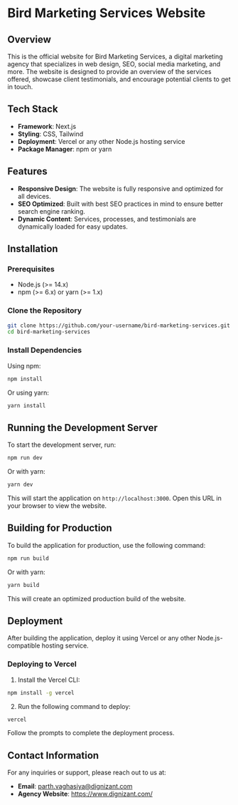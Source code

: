 # Bird Marketing Services Website

## Overview

This is the official website for Bird Marketing Services, a digital marketing agency that specializes in web design, SEO, social media marketing, and more. The website is designed to provide an overview of the services offered, showcase client testimonials, and encourage potential clients to get in touch.

## Tech Stack

- **Framework**: Next.js
- **Styling**: CSS, Tailwind
- **Deployment**: Vercel or any other Node.js hosting service
- **Package Manager**: npm or yarn

## Features

- **Responsive Design**: The website is fully responsive and optimized for all devices.
- **SEO Optimized**: Built with best SEO practices in mind to ensure better search engine ranking.
- **Dynamic Content**: Services, processes, and testimonials are dynamically loaded for easy updates.

## Installation

### Prerequisites

- Node.js (>= 14.x)
- npm (>= 6.x) or yarn (>= 1.x)

### Clone the Repository

```bash
git clone https://github.com/your-username/bird-marketing-services.git
cd bird-marketing-services
```

### Install Dependencies

Using npm:

```bash
npm install
```

Or using yarn:

```bash
yarn install
```

## Running the Development Server

To start the development server, run:

```bash
npm run dev
```

Or with yarn:

```bash
yarn dev
```

This will start the application on `http://localhost:3000`. Open this URL in your browser to view the website.

## Building for Production

To build the application for production, use the following command:

```bash
npm run build
```

Or with yarn:

```bash
yarn build
```

This will create an optimized production build of the website.

## Deployment

After building the application, deploy it using Vercel or any other Node.js-compatible hosting service.

### Deploying to Vercel

1. Install the Vercel CLI:

```bash
npm install -g vercel
```

2. Run the following command to deploy:

```bash
vercel
```

Follow the prompts to complete the deployment process.

## Contact Information

For any inquiries or support, please reach out to us at:

- **Email**: parth.vaghasiya@dignizant.com
- **Agency Website**: https://www.dignizant.com/
